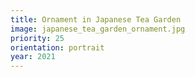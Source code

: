 ```yaml
---
title: Ornament in Japanese Tea Garden
image: japanese_tea_garden_ornament.jpg
priority: 25
orientation: portrait
year: 2021
---
```

